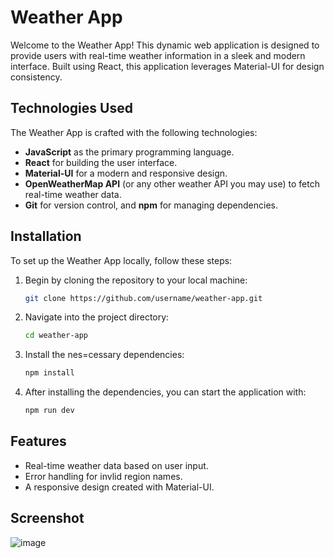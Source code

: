 # Weather App

Welcome to the Weather App! This dynamic web application is designed to provide users with real-time weather information in a sleek and modern interface. Built using React, this application leverages Material-UI for design consistency. 

## Technologies Used

The Weather App is crafted with the following technologies:
- **JavaScript** as the primary programming language.
- **React** for building the user interface.
- **Material-UI** for a modern and responsive design.
- **OpenWeatherMap API** (or any other weather API you may use) to fetch real-time weather data.
- **Git** for version control, and **npm** for managing dependencies.

## Installation

To set up the Weather App locally, follow these steps:

1. Begin by cloning the repository to your local machine:
   ```bash
   git clone https://github.com/username/weather-app.git
   ```

2. Navigate into the project directory:
   ```bash
   cd weather-app
   ```

3. Install the nes=cessary dependencies:
   ``` bash
   npm install
   ```

4. After installing the dependencies, you can start the application with:
   ``` bash
   npm run dev
   ```

## Features
- Real-time weather data based on user input.
- Error handling for invlid region names.
- A responsive design created with Material-UI.

## Screenshot
![image](https://github.com/user-attachments/assets/b66b803e-61a2-4421-9b3f-4278ba5cbe56)




